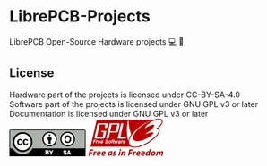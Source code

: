 # LibrePCB-Projects
LibrePCB Open-Source Hardware projects
💻 🚀 
## License
Hardware part of the projects is licensed under CC-BY-SA-4.0  
Software part of the projects is licensed under GNU GPL v3 or later  
Documentation is licensed under GNU GPL v3 or later    		
![by-sa ](by-sa.png "by-sa") ![gplv3 ](gplv3.png "gplv3") 
